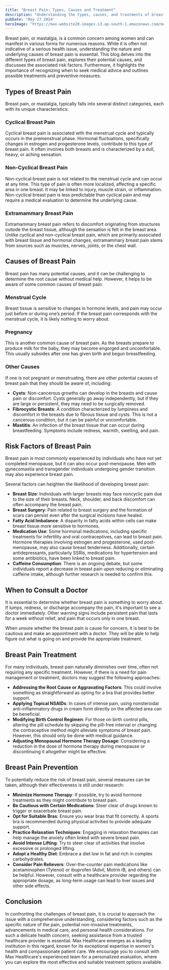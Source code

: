 ```yaml
---
title: "Breast Pain: Types, Causes and Treatment"
description: "Understanding the types, causes, and treatments of breast pain."
pubDate: 'May 27 2024'
heroImage: "https://max-website20-images.s3.ap-south-1.amazonaws.com/medium_Breast_cancer_pink_ribbon_03881df229.jpg"
---
```


Breast pain, or mastalgia, is a common concern among women and can manifest in various forms for numerous reasons. While it is often not indicative of a serious health issue, understanding the nature and underlying causes of breast pain is essential. This blog delves into the different types of breast pain, explores their potential causes, and discusses the associated risk factors. Furthermore, it highlights the importance of recognizing when to seek medical advice and outlines possible treatments and preventive measures.

## Types of Breast Pain

Breast pain, or mastalgia, typically falls into several distinct categories, each with its unique characteristics:

### Cyclical Breast Pain

Cyclical breast pain is associated with the menstrual cycle and typically occurs in the premenstrual phase. Hormonal fluctuations, specifically changes in estrogen and progesterone levels, contribute to this type of breast pain. It often involves both breasts and is characterized by a dull, heavy, or aching sensation.

### Non-Cyclical Breast Pain

Non-cyclical breast pain is not related to the menstrual cycle and can occur at any time. This type of pain is often more localized, affecting a specific area in one breast. It may be linked to injury, muscle strain, or inflammation. Non-cyclical breast pain is less predictable than cyclical pain and may require a medical evaluation to determine the underlying cause.

### Extramammary Breast Pain

Extramammary breast pain refers to discomfort originating from structures outside the breast tissue, although the sensation is felt in the breast area. Unlike cyclical and non-cyclical breast pain, which are primarily associated with breast tissue and hormonal changes, extramammary breast pain stems from sources such as muscles, nerves, joints, or the chest wall.

## Causes of Breast Pain

Breast pain has many potential causes, and it can be challenging to determine the root cause without medical help. However, it helps to be aware of some common causes of breast pain:

### Menstrual Cycle

Breast tissue is sensitive to changes in hormone levels, and pain may occur just before or during one’s period. If the breast pain corresponds with the menstrual cycle, it is likely nothing to worry about.

### Pregnancy

This is another common cause of breast pain. As the breasts prepare to produce milk for the baby, they may become engorged and uncomfortable. This usually subsides after one has given birth and begun breastfeeding.

### Other Causes

If one is not pregnant or menstruating, there are other potential causes of breast pain that they should be aware of, including:

- **Cysts**: Non-cancerous growths can develop in the breasts and cause pain or discomfort. Cysts generally go away independently, but if they are large or persistent, they may need to be surgically removed.
- **Fibrocystic Breasts**: A condition characterized by lumpiness and discomfort in the breasts due to fibrous tissue and cysts. This is not a cancerous condition, but it can be painful or uncomfortable.
- **Mastitis**: An infection of the breast tissue that can occur during breastfeeding. Symptoms include redness, warmth, swelling, and pain.

## Risk Factors of Breast Pain

Breast pain is most commonly experienced by individuals who have not yet completed menopause, but it can also occur post-menopause. Men with gynecomastia and transgender individuals undergoing gender transition may also experience breast pain.

Several factors can heighten the likelihood of developing breast pain:

- **Breast Size**: Individuals with larger breasts may face noncyclic pain due to the size of their breasts. Neck, shoulder, and back discomfort can often accompany the breast pain.
- **Breast Surgery**: Pain related to breast surgery and the formation of scars can persist even after the surgical incisions have healed.
- **Fatty Acid Imbalance**: A disparity in fatty acids within cells can make breast tissue more sensitive to hormones.
- **Medication Use**: Some hormonal medications, including specific treatments for infertility and oral contraceptives, can lead to breast pain. Hormone therapies involving estrogen and progesterone, used post-menopause, may also cause breast tenderness. Additionally, certain antidepressants, particularly SSRIs, medications for hypertension and some antibiotics, have been linked to breast pain.
- **Caffeine Consumption**: There is an ongoing debate, but some individuals report a decrease in breast pain upon reducing or eliminating caffeine intake, although further research is needed to confirm this.

## When to Consult a Doctor

It is essential to determine whether breast pain is something to worry about. If lumps, redness, or discharge accompany the pain, it's important to see a doctor immediately. Other warning signs include persistent pain that lasts for a week without relief, and pain that occurs only in one breast.

When unsure whether the breast pain is cause for concern, it is best to be cautious and make an appointment with a doctor. They will be able to help figure out what is going on and provide the appropriate treatment.

## Breast Pain Treatment

For many individuals, breast pain naturally diminishes over time, often not requiring any specific treatment. However, if there is a need for pain management or treatment, doctors may suggest the following approaches:

- **Addressing the Root Cause or Aggravating Factors**: This could involve something as straightforward as opting for a bra that provides better support.
- **Applying Topical NSAIDs**: In cases of intense pain, using nonsteroidal anti-inflammatory drugs in cream form directly on the affected area can be beneficial.
- **Modifying Birth Control Regimen**: For those on birth control pills, altering the pill schedule by skipping the pill-free interval or changing the contraceptive method might alleviate symptoms of breast pain. However, this should only be done with medical guidance.
- **Adjusting Menopausal Hormone Therapy Dosage**: Considering a reduction in the dose of hormone therapy during menopause or discontinuing it altogether might be effective.

## Breast Pain Prevention

To potentially reduce the risk of breast pain, several measures can be taken, although their effectiveness is still under research:

- **Minimize Hormone Therapy**: If possible, try to avoid hormone treatments as they might contribute to breast pain.
- **Be Cautious with Certain Medications**: Steer clear of drugs known to trigger or exacerbate breast pain.
- **Opt for Suitable Bras**: Ensure you wear bras that fit correctly. A sports bra is recommended during physical activities to provide adequate support.
- **Practice Relaxation Techniques**: Engaging in relaxation therapies can help manage the anxiety often linked with severe breast pain.
- **Avoid Intense Lifting**: Try to steer clear of activities that involve excessive or prolonged lifting.
- **Adopt a Healthy Diet**: Embrace a diet low in fat and rich in complex carbohydrates.
- **Consider Pain Relievers**: Over-the-counter pain medications like acetaminophen (Tylenol) or ibuprofen (Advil, Motrin IB, and others) can be helpful. However, consult with a healthcare provider regarding the appropriate dosage, as long-term usage can lead to liver issues and other side effects.

## Conclusion

In confronting the challenges of breast pain, it is crucial to approach the issue with a comprehensive understanding, considering factors such as the specific nature of the pain, potential non-invasive treatments, advancements in medical care, and personal health considerations. For such a delicate health concern, seeking assistance from a trusted healthcare provider is essential. Max Healthcare emerges as a leading institution in this regard, known for its exceptional expertise in women's health and compassionate patient care. We encourage you to consult with Max Healthcare's experienced team for a personalized evaluation, where you can explore the most effective and suitable treatment options available.
